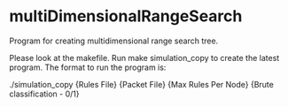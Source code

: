 # multiDimensionalRangeSearch
Program for creating multidimensional range search tree.

Please look at the makefile. Run make simulation_copy to create the latest program.
The format to run the program is:

./simulation_copy {Rules File} {Packet File} {Max Rules Per Node} {Brute classification - 0/1}
